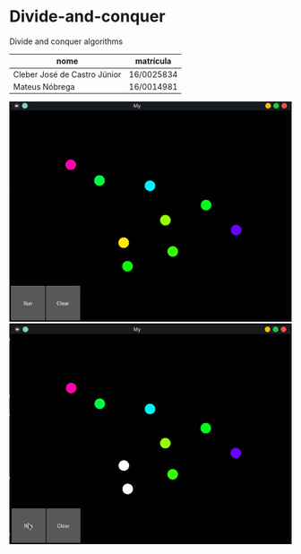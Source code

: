 # Divide-and-conquer
  Divide and conquer algorithms

nome | matrícula
-----|----------
Cleber José de Castro Júnior | 16/0025834
Mateus Nóbrega | 16/0014981

![image1](/images/imagem1.png)
![image2](/images/imagem2.png)

